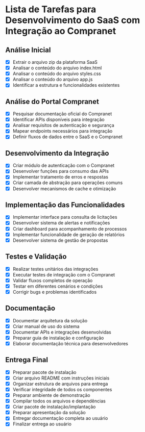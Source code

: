 # Lista de Tarefas para Desenvolvimento do SaaS com Integração ao Compranet

## Análise Inicial
- [x] Extrair o arquivo zip da plataforma SaaS
- [x] Analisar o conteúdo do arquivo index.html
- [x] Analisar o conteúdo do arquivo styles.css
- [x] Analisar o conteúdo do arquivo app.js
- [x] Identificar a estrutura e funcionalidades existentes

## Análise do Portal Compranet
- [x] Pesquisar documentação oficial do Compranet
- [x] Identificar APIs disponíveis para integração
- [x] Analisar requisitos de autenticação e segurança
- [x] Mapear endpoints necessários para integração
- [x] Definir fluxos de dados entre o SaaS e o Compranet

## Desenvolvimento da Integração
- [x] Criar módulo de autenticação com o Compranet
- [x] Desenvolver funções para consumo das APIs
- [x] Implementar tratamento de erros e respostas
- [x] Criar camada de abstração para operações comuns
- [x] Desenvolver mecanismos de cache e otimização

## Implementação das Funcionalidades
- [x] Implementar interface para consulta de licitações
- [x] Desenvolver sistema de alertas e notificações
- [x] Criar dashboard para acompanhamento de processos
- [x] Implementar funcionalidade de geração de relatórios
- [x] Desenvolver sistema de gestão de propostas

## Testes e Validação
- [x] Realizar testes unitários das integrações
- [x] Executar testes de integração com o Compranet
- [x] Validar fluxos completos de operação
- [x] Testar em diferentes cenários e condições
- [x] Corrigir bugs e problemas identificados

## Documentação
- [x] Documentar arquitetura da solução
- [x] Criar manual de uso do sistema
- [x] Documentar APIs e integrações desenvolvidas
- [x] Preparar guia de instalação e configuração
- [x] Elaborar documentação técnica para desenvolvedores

## Entrega Final
- [x] Preparar pacote de instalação
- [x] Criar arquivo README com instruções iniciais
- [x] Organizar estrutura de arquivos para entrega
- [x] Verificar integridade de todos os componentes
- [x] Preparar ambiente de demonstração
- [x] Compilar todos os arquivos e dependências
- [x] Criar pacote de instalação/implantação
- [x] Preparar apresentação da solução
- [x] Entregar documentação completa ao usuário
- [x] Finalizar entrega ao usuário

